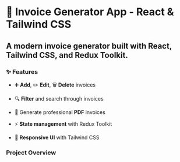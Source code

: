 # 🧾 Invoice Generator App - React & Tailwind CSS


## A modern invoice generator built with React, Tailwind CSS, and Redux Toolkit.


### ✨ Features

- ➕ **Add**, ✏️ **Edit**, 🗑️ **Delete** invoices

- 🔍 **Filter** and search through invoices

- 🧾 Generate professional **PDF** invoices

- ⚡ **State management** with Redux Toolkit

- 🎨 **Responsive UI** with Tailwind CSS


### Project Overview
